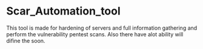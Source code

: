# Scar_Automation_tool
This tool is made for hardening of servers and full information gathering and perform the vulnerability pentest scans. Also there have alot ability will difine the soon.
